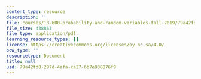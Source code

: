 ```yaml
---
content_type: resource
description: ''
file: courses/18-600-probability-and-random-variables-fall-2019/79a42fd8297d4afaca276b7e938876f9_MIT18_600F19_lec21.pdf
file_size: 438863
file_type: application/pdf
learning_resource_types: []
license: https://creativecommons.org/licenses/by-nc-sa/4.0/
ocw_type: ''
resourcetype: Document
title: null
uid: 79a42fd8-297d-4afa-ca27-6b7e938876f9
---
```


